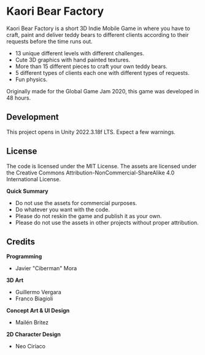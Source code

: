 # Kaori Bear Factory

Kaori Bear Factory is a short 3D Indie Mobile Game in where you have to craft, paint and deliver teddy bears to different clients according to their requests before the time runs out.

- 13 unique different levels with different challenges.
- Cute 3D graphics with hand painted textures.
- More than 15 different pieces to craft your own teddy bears.
- 5 different types of clients each one with different types of requests.
- Fun physics.

Originally made for the Global Game Jam 2020, this game was developed in 48 hours.

## Development

This project opens in Unity 2022.3.18f LTS. Expect a few warnings. 

## License

The code is licensed under the MIT License. The assets are licensed under the Creative Commons Attribution-NonCommercial-ShareAlike 4.0 International License.

**Quick Summary**
- Do not use the assets for commercial purposes.
- Do whatever you want with the code.
- Please do not reskin the game and publish it as your own.
- Please do not use the assets in other projects without proper attribution.

## Credits

**Programming**
- Javier "Ciberman" Mora

**3D Art**
- Guillermo Vergara
- Franco Biagioli

**Concept Art & UI Design**
- Mailén Britez

**2D Character Design**
- Neo Ciríaco
